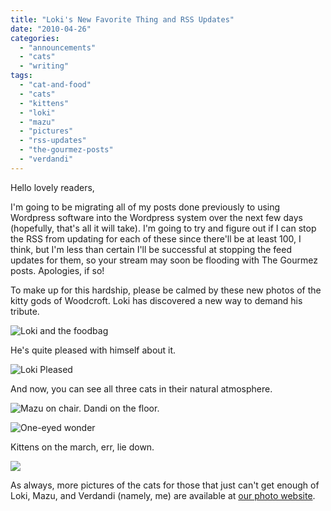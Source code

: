 ```yaml
---
title: "Loki's New Favorite Thing and RSS Updates"
date: "2010-04-26"
categories: 
  - "announcements"
  - "cats"
  - "writing"
tags: 
  - "cat-and-food"
  - "cats"
  - "kittens"
  - "loki"
  - "mazu"
  - "pictures"
  - "rss-updates"
  - "the-gourmez-posts"
  - "verdandi"
---
```


Hello lovely readers,

I'm going to be migrating all of my posts done previously to using Wordpress software into the Wordpress system over the next few days (hopefully, that's all it will take). I'm going to try and figure out if I can stop the RSS from updating for each of these since there'll be at least 100, I think, but I'm less than certain I'll be successful at stopping the feed updates for them, so your stream may soon be flooding with The Gourmez posts. Apologies, if so!

To make up for this hardship, please be calmed by these new photos of the kitty gods of Woodcroft. Loki has discovered a new way to demand his tribute.

![Loki and the foodbag](images/cats09.JPG)

He's quite pleased with himself about it.

![Loki Pleased](images/cats12.JPG)

And now, you can see all three cats in their natural atmosphere.

![Mazu on chair. Dandi on the floor.](images/cats13.jpg)

![One-eyed wonder](images/cats14.jpg)

Kittens on the march, err, lie down.

![](images/cats15.jpg)

As always, more pictures of the cats for those that just can't get enough of Loki, Mazu, and Verdandi (namely, me) are available at [our photo website](http://www.blastanova.com/photoalbum/index.html?path=Other/Kittens).
